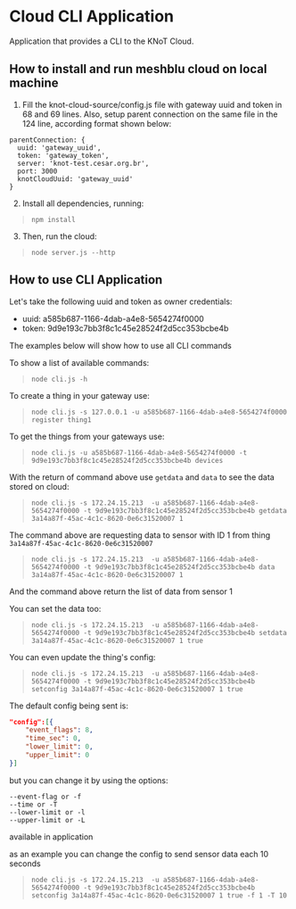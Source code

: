 # Cloud CLI Application

Application that provides a CLI to the KNoT Cloud.

## How to install and run meshblu cloud on local machine

1. Fill the knot-cloud-source/config.js file with gateway uuid and token in 68 and 69 lines. Also, setup parent connection on the same file in the 124 line, according format shown below:

```
parentConnection: {
  uuid: 'gateway_uuid',
  token: 'gateway_token',
  server: 'knot-test.cesar.org.br',
  port: 3000
  knotCloudUuid: 'gateway_uuid'
}
```

2. Install all dependencies, running:

> `npm install`

3. Then, run the cloud:

> `node server.js --http`

## How to use CLI Application

Let's take the following uuid and token as owner credentials:

- uuid: a585b687-1166-4dab-a4e8-5654274f0000
- token: 9d9e193c7bb3f8c1c45e28524f2d5cc353bcbe4b

The examples below will show how to use all CLI commands

To show a list of available commands:
> `node cli.js -h`

To create a thing in your gateway use:

> `node cli.js -s 127.0.0.1 -u a585b687-1166-4dab-a4e8-5654274f0000 register thing1`

To get the things from your gateways use:
> `node cli.js -u a585b687-1166-4dab-a4e8-5654274f0000 -t 9d9e193c7bb3f8c1c45e28524f2d5cc353bcbe4b devices`

With the return of command above use `getdata` and `data` to see the data stored on cloud:
> `node cli.js -s 172.24.15.213  -u a585b687-1166-4dab-a4e8-5654274f0000 -t 9d9e193c7bb3f8c1c45e28524f2d5cc353bcbe4b getdata 3a14a87f-45ac-4c1c-8620-0e6c31520007 1`

The command above are requesting data to sensor with ID 1 from thing `3a14a87f-45ac-4c1c-8620-0e6c31520007`

> `node cli.js -s 172.24.15.213  -u a585b687-1166-4dab-a4e8-5654274f0000 -t 9d9e193c7bb3f8c1c45e28524f2d5cc353bcbe4b data 3a14a87f-45ac-4c1c-8620-0e6c31520007 1`

And the command above return the list of data from sensor 1

You can set the data too:
> `node cli.js -s 172.24.15.213  -u a585b687-1166-4dab-a4e8-5654274f0000 -t 9d9e193c7bb3f8c1c45e28524f2d5cc353bcbe4b setdata 3a14a87f-45ac-4c1c-8620-0e6c31520007 1 true`

You can even update the thing's config:
> `node cli.js -s 172.24.15.213  -u a585b687-1166-4dab-a4e8-5654274f0000 -t 9d9e193c7bb3f8c1c45e28524f2d5cc353bcbe4b setconfig 3a14a87f-45ac-4c1c-8620-0e6c31520007 1 true`

The default config being sent is:
```json
"config":[{
    "event_flags": 8,
    "time_sec": 0,
    "lower_limit": 0,
    "upper_limit": 0
}]
```
but you can change it by using the options:
```
--event-flag or -f
--time or -T
--lower-limit or -l
--upper-limit or -L
```
 available in application

 as an example you can change the config to send sensor data each 10 seconds

> `node cli.js -s 172.24.15.213  -u a585b687-1166-4dab-a4e8-5654274f0000 -t 9d9e193c7bb3f8c1c45e28524f2d5cc353bcbe4b setconfig 3a14a87f-45ac-4c1c-8620-0e6c31520007 1 true -f 1 -T 10`
